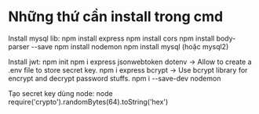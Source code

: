 # Những thứ cần install trong cmd

Install mysql lib:
npm install express 
npm install cors
npm install body-parser --save 
npm install nodemon 
npm install mysql (hoặc mysql2)

Install jwt:
npm init
npm i express jsonwebtoken dotenv
-> Allow to create a .env file to store secret key.
npm i express bcrypt
-> Use bcrypt library for encrypt and decrypt password stuffs.
npm i --save-dev nodemon

Tạo secret key dùng node:
node
require('crypto').randomBytes(64).toString('hex')

